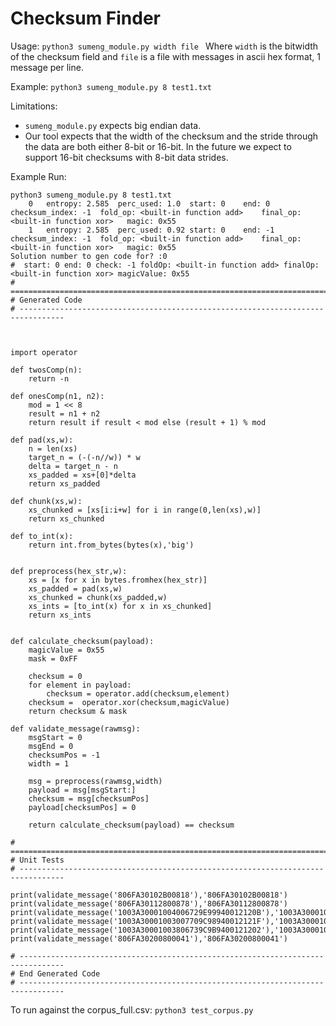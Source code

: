 # Checksum Finder


Usage: `python3 sumeng_module.py width file `
Where `width` is the bitwidth of the checksum field and `file` is a file with messages in ascii hex format, 1 message per line. 

Example: `python3 sumeng_module.py 8 test1.txt`

Limitations: 
 - `sumeng_module.py` expects big endian data. 
 - Our tool expects that the width of the checksum and the stride through the data are both either 8-bit or 16-bit. In the future we expect to support 16-bit checksums with 8-bit data strides. 

Example Run:
````
python3 sumeng_module.py 8 test1.txt 
	0 	entropy: 2.585	perc_used: 1.0	start: 0	end: 0	checksum_index: -1	fold_op: <built-in function add>	final_op: <built-in function xor>	magic: 0x55
	1 	entropy: 2.585	perc_used: 0.92	start: 0	end: -1	checksum_index: -1	fold_op: <built-in function add>	final_op: <built-in function xor>	magic: 0x55
Solution number to gen code for? :0
#  start: 0 end: 0 check: -1 foldOp: <built-in function add> finalOp: <built-in function xor> magicValue: 0x55
# ================================================================================
# Generated Code
# --------------------------------------------------------------------------------



import operator

def twosComp(n):
    return -n

def onesComp(n1, n2):
    mod = 1 << 8
    result = n1 + n2
    return result if result < mod else (result + 1) % mod  

def pad(xs,w):
	n = len(xs)
	target_n = (-(-n//w)) * w
	delta = target_n - n
	xs_padded = xs+[0]*delta
	return xs_padded

def chunk(xs,w):
	xs_chunked = [xs[i:i+w] for i in range(0,len(xs),w)]
	return xs_chunked

def to_int(x):
	return int.from_bytes(bytes(x),'big')


def preprocess(hex_str,w):
	xs = [x for x in bytes.fromhex(hex_str)]
	xs_padded = pad(xs,w)
	xs_chunked = chunk(xs_padded,w)
	xs_ints = [to_int(x) for x in xs_chunked]
	return xs_ints


def calculate_checksum(payload):
	magicValue = 0x55
	mask = 0xFF

	checksum = 0
	for element in payload:
		checksum = operator.add(checksum,element)
	checksum =  operator.xor(checksum,magicValue)
	return checksum & mask

def validate_message(rawmsg):
	msgStart = 0
	msgEnd = 0
	checksumPos = -1 
	width = 1

	msg = preprocess(rawmsg,width)
	payload = msg[msgStart:]
	checksum = msg[checksumPos]
	payload[checksumPos] = 0

	return calculate_checksum(payload) == checksum

# ================================================================================
# Unit Tests
# --------------------------------------------------------------------------------

print(validate_message('806FA30102B00818'),'806FA30102B00818')
print(validate_message('806FA30112800878'),'806FA30112800878')
print(validate_message('1003A30001004006729E99940012120B'),'1003A30001004006729E99940012120B')
print(validate_message('1003A30001003007709C98940012121F'),'1003A30001003007709C98940012121F')
print(validate_message('1003A30001003806739C9B9400121202'),'1003A30001003806739C9B9400121202')
print(validate_message('806FA30200800041'),'806FA30200800041')

# --------------------------------------------------------------------------------
# End Generated Code
# --------------------------------------------------------------------------------

````

To run against the corpus_full.csv: `python3 test_corpus.py`


